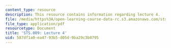 ```yaml
---
content_type: resource
description: This resource contains information regarding lecture 4.
file: /media/https%3A/open-learning-course-data-rc.s3.amazonaws.com/sts-009-evolution-and-society-spring-2012/587df1a0ea4793b5d05d9ba29c3b8795_MITSTS_009S12_lec4.pdf
file_type: application/pdf
resourcetype: Document
title: 'STS.009: Lecture 4'
uid: 587df1a0-ea47-93b5-d05d-9ba29c3b8795
---
```


